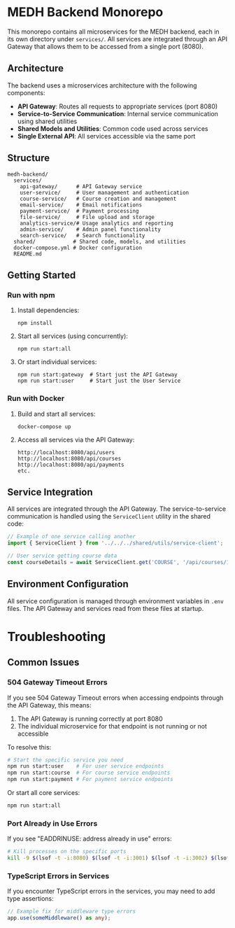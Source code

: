 # MEDH Backend Monorepo

This monorepo contains all microservices for the MEDH backend, each in its own directory under `services/`. All services are integrated through an API Gateway that allows them to be accessed from a single port (8080).

## Architecture

The backend uses a microservices architecture with the following components:

- **API Gateway**: Routes all requests to appropriate services (port 8080)
- **Service-to-Service Communication**: Internal service communication using shared utilities
- **Shared Models and Utilities**: Common code used across services
- **Single External API**: All services accessible via the same port

## Structure

```
medh-backend/
  services/
    api-gateway/      # API Gateway service
    user-service/     # User management and authentication
    course-service/   # Course creation and management
    email-service/    # Email notifications
    payment-service/  # Payment processing
    file-service/     # File upload and storage
    analytics-service/# Usage analytics and reporting
    admin-service/    # Admin panel functionality
    search-service/   # Search functionality
  shared/            # Shared code, models, and utilities
  docker-compose.yml # Docker configuration
  README.md
```

## Getting Started

### Run with npm

1. Install dependencies:
   ```
   npm install
   ```

2. Start all services (using concurrently):
   ```
   npm run start:all
   ```

3. Or start individual services:
   ```
   npm run start:gateway  # Start just the API Gateway
   npm run start:user     # Start just the User Service
   ```

### Run with Docker

1. Build and start all services:
   ```
   docker-compose up
   ```

2. Access all services via the API Gateway:
   ```
   http://localhost:8080/api/users
   http://localhost:8080/api/courses
   http://localhost:8080/api/payments
   etc.
   ```

## Service Integration

All services are integrated through the API Gateway. The service-to-service communication is handled using the `ServiceClient` utility in the shared code:

```typescript
// Example of one service calling another
import { ServiceClient } from '../../../shared/utils/service-client';

// User service getting course data
const courseDetails = await ServiceClient.get('COURSE', '/api/courses/123');
```

## Environment Configuration

All service configuration is managed through environment variables in `.env` files. The API Gateway and services read from these files at startup.

# Troubleshooting

## Common Issues

### 504 Gateway Timeout Errors

If you see 504 Gateway Timeout errors when accessing endpoints through the API Gateway, this means:

1. The API Gateway is running correctly at port 8080
2. The individual microservice for that endpoint is not running or not accessible

To resolve this:

```bash
# Start the specific service you need
npm run start:user    # For user service endpoints
npm run start:course  # For course service endpoints
npm run start:payment # For payment service endpoints
```

Or start all core services:

```bash
npm run start:all
```

### Port Already in Use Errors

If you see "EADDRINUSE: address already in use" errors:

```bash
# Kill processes on the specific ports
kill -9 $(lsof -t -i:8080) $(lsof -t -i:3001) $(lsof -t -i:3002) $(lsof -t -i:3003)
```

### TypeScript Errors in Services

If you encounter TypeScript errors in the services, you may need to add type assertions:

```typescript
// Example fix for middleware type errors
app.use(someMiddleware() as any);
``` 